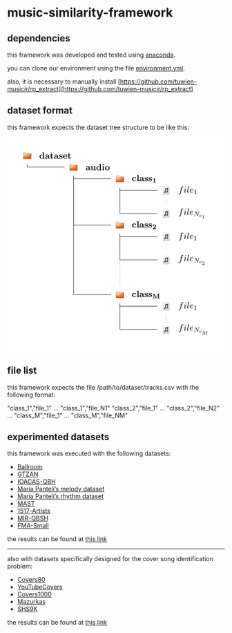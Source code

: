 # music-similarity-framework

## dependencies

this framework was developed and tested using [anaconda](https://www.anaconda.com/).

you can clone our environment using the file [environment.yml](https://github.com/rppbodo/music-similarity-framework/blob/main/environment.yml).

also, it is necessary to manually install [https://github.com/tuwien-musicir/rp_extract](https://github.com/tuwien-musicir/rp_extract)

## dataset format

this framework expects the dataset tree structure to be like this:

![tree_structure.jpg](https://github.com/rppbodo/music-similarity-framework/blob/main/img/tree_structure.jpg)

## file list

this framework expects the file /path/to/dataset/tracks.csv with the following format:

"class_1","file_1"
...
"class_1","file_N1"
"class_2","file_1"
...
"class_2","file_N2"
...
"class_M","file_1"
...
"class_M","file_NM"

## experimented datasets

this framework was executed with the following datasets:

* [Ballroom](http://mtg.upf.edu/ismir2004/contest/tempoContest/node5.html)
* [GTZAN](http://marsyas.info/downloads/datasets.html)
* [IOACAS-QBH](http://mirlab.org/dataSet/public/IOACAS_QBH.rar)
* [Maria Panteli’s melody dataset](https://archive.org/details/panteli_maria_melody_dataset)
* [Maria Panteli’s rhythm dataset](https://archive.org/details/panteli_maria_rhythm_dataset)
* [MAST](https://zenodo.org/record/2620357)
* [1517-Artists](http://www.seyerlehner.info/index.php?p=1_3_Download)
* [MIR-QBSH](http://mirlab.org/dataSet/public/MIR-QBSH-corpus.rar)
* [FMA-Small](https://github.com/mdeff/fma/)

the results can be found at [this link](https://rppbodo.github.io/phd/experiment_1.html)

---

also with datasets specifically designed for the cover song identification problem:

* [Covers80](https://labrosa.ee.columbia.edu/projects/coversongs/covers80/)
* [YouTubeCovers](https://sites.google.com/site/ismir2015shapelets/data)
* [Covers1000](http://www.covers1000.net/)
* [Mazurkas](http://www.mazurka.org.uk/)
* [SHS9K](https://rppbodo.github.io/phd/shs9k.html)

the results can be found at [this link](https://rppbodo.github.io/phd/experiment_2.html)

